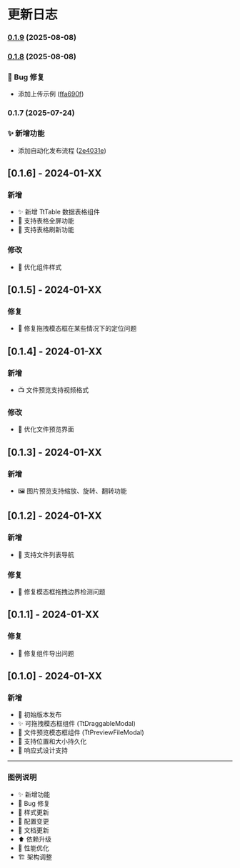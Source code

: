 # 更新日志


### [0.1.9](https://github.com/HuareuT/tt-components/compare/v0.1.8...v0.1.9) (2025-08-08)

### [0.1.8](https://github.com/HuareuT/tt-components/compare/v0.1.7...v0.1.8) (2025-08-08)


### 🐛 Bug 修复

* 添加上传示例 ([ffa690f](https://github.com/HuareuT/tt-components/commit/ffa690f27ed506215e42c2fe2c263ca6691b1509))

### 0.1.7 (2025-07-24)


### ✨ 新增功能

* 添加自动化发布流程 ([2e4031e](https://github.com/HuareuT/tt-components/commit/2e4031e0fc145292752f068e03894261b7c577c1))

## [0.1.6] - 2024-01-XX

### 新增

- ✨ 新增 TtTable 数据表格组件
- 🎯 支持表格全屏功能
- 🔄 支持表格刷新功能

### 修改

- 💄 优化组件样式

## [0.1.5] - 2024-01-XX

### 修复

- 🐛 修复拖拽模态框在某些情况下的定位问题

## [0.1.4] - 2024-01-XX

### 新增

- 📺 文件预览支持视频格式

### 修改

- 🎨 优化文件预览界面

## [0.1.3] - 2024-01-XX

### 新增

- 🖼️ 图片预览支持缩放、旋转、翻转功能

## [0.1.2] - 2024-01-XX

### 新增

- 📁 支持文件列表导航

### 修复

- 🐛 修复模态框拖拽边界检测问题

## [0.1.1] - 2024-01-XX

### 修复

- 🐛 修复组件导出问题

## [0.1.0] - 2024-01-XX

### 新增

- 🎉 初始版本发布
- ✨ 可拖拽模态框组件 (TtDraggableModal)
- 📁 文件预览模态框组件 (TtPreviewFileModal)
- 💾 支持位置和大小持久化
- 📱 响应式设计支持

---

### 图例说明

- ✨ 新增功能
- 🐛 Bug 修复
- 💄 样式更新
- 🔧 配置变更
- 📖 文档更新
- ⬆️ 依赖升级
- 🚀 性能优化
- 🏗️ 架构调整
